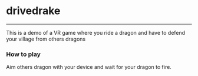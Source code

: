 # drivedrake
---
This is a demo of a VR game where you ride a dragon and have to defend your village from others dragons


### How to play

Aim others dragon with your device and wait for your dragon to fire.

